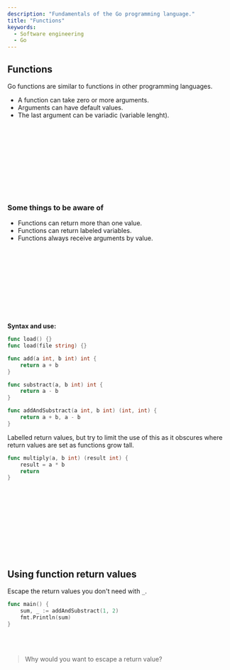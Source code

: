 ```yaml
---
description: "Fundamentals of the Go programming language."
title: "Functions"
keywords:
  - Software engineering
  - Go
---
```


## Functions

Go functions are similar to functions in other programming languages.

- A function can take zero or more arguments.
- Arguments can have default values.
- The last argument can be variadic (variable lenght).

</br>
</br>
</br>
</br>
</br>
</br>
</br>
</br>
</br>

### **Some things to be aware of**

- Functions can return more than one value.
- Functions can return labeled variables.
- Functions always receive arguments by value.

</br>
</br>
</br>
</br>
</br>
</br>
</br>
</br>
</br>

**Syntax and use:**

```go
func load() {}
func load(file string) {}

func add(a int, b int) int {
    return a + b
}

func substract(a, b int) int {
    return a - b
}

func addAndSubstract(a int, b int) (int, int) {
    return a + b, a - b
}
```

Labelled return values, but try to limit the use of this as it obscures where return values are set as functions grow tall.

```go
func multiply(a, b int) (result int) {
    result = a * b
    return
}
```

</br>
</br>
</br>
</br>
</br>
</br>
</br>
</br>
</br>

## Using function return values

Escape the return values you don't need with `_`.

```go
func main() {
    sum, _ := addAndSubstract(1, 2)
    fmt.Println(sum)
}
```

</br>
</br>

> Why would you want to escape a return value?

</br>
</br>
